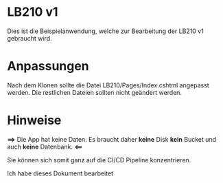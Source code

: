 # LB210 v1
Dies ist die Beispielanwendung, welche zur Bearbeitung der LB210 v1 gebraucht wird.

# Anpassungen

Nach dem Klonen sollte die Datei LB210/Pages/Index.cshtml angepasst werden.
Die restlichen Dateien sollten nicht geändert werden.

# Hinweise
**==>** Die App hat keine Daten. Es braucht daher **keine** Disk **kein** Bucket und auch **keine** Datenbank. **<==**

Sie können sich somit ganz auf die CI/CD Pipeline konzentrieren.

Ich habe dieses Dokument bearbeitet
